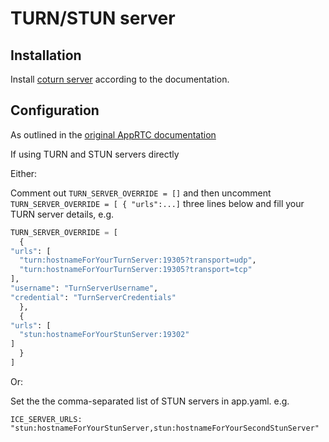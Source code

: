 # TURN/STUN server

## Installation

Install [coturn server](https://github.com/coturn/coturn) according to the documentation.

## Configuration

As outlined in the [original AppRTC documentation](https://github.com/webrtc/apprtc#turnstun)

If using TURN and STUN servers directly

Either:

Comment out `TURN_SERVER_OVERRIDE = []` and then uncomment `TURN_SERVER_OVERRIDE = [ { "urls":...]` three lines below and fill your TURN server details, e.g.

```python
TURN_SERVER_OVERRIDE = [
  {
"urls": [
  "turn:hostnameForYourTurnServer:19305?transport=udp",
  "turn:hostnameForYourTurnServer:19305?transport=tcp"
],
"username": "TurnServerUsername",
"credential": "TurnServerCredentials"
  },
  {
"urls": [
  "stun:hostnameForYourStunServer:19302"
]
  }
]
```

Or:

Set the the comma-separated list of STUN servers in app.yaml. e.g.

```
ICE_SERVER_URLS: "stun:hostnameForYourStunServer,stun:hostnameForYourSecondStunServer"
```